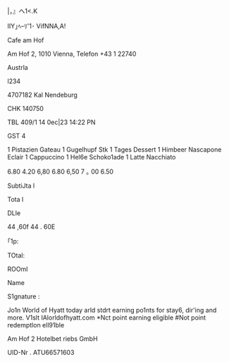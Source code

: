 |，』ヘ1<.K

IIY｣ﾍｰﾘ'1･ VifNNA,A!

Cafe am Hof

Am Hof 2, 1010 Vienna,
Telefon +43 1 22740

Austrla

l234

4707182 Kal Nendeburg

CHK 140750

TBL 409/1
14 0ec|23 14:22 PN

GST 4

1 Pistazien Gateau
1 Gugelhupf Stk
1 Tages Dessert
1 Himbeer Nascapone Eclair
1 Cappuccino
1 Hel6e Schoko1ade
1 Latte Nacchiato

6.80
4.20
6,80
6.80
6,50
7 ｡ 00
6.50

SubtiJta l

Tota l

DLle

44 ,60f
44 . 60E

｢1p:

TOtal:

ROOml

Name

S1gnature :

Jo1n World of Hyatt today
arld stdrt earning po1nts for
stay6, dir'ing and more.
V1slt IAlorldofhyatt.com
*Nct point earning eligible
#Not point redemptlon ell91ble

Am Hof 2 Hotelbet riebs GmbH

UID-Nr . ATU66571603

